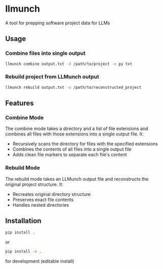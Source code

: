 # llmunch
A tool for prepping software project data for LLMs

## Usage
### Combine files into single output
```bash
llmunch combine output.txt -d /path/to/project -e py txt
```

### Rebuild project from LLMunch output
```bash
llmunch rebuild output.txt -o /path/to/reconstructed_project
```

## Features
### Combine Mode
The combine mode takes a directory and a list of file extensions and combines all files with those extensions into a single output file. It:
- Recursively scans the directory for files with the specified extensions
- Combines the contents of all files into a single output file
- Adds clean file markers to separate each file's content

### Rebuild Mode
The rebuild mode takes an LLMunch output file and reconstructs the original project structure. It:
- Recreates original directory structure
- Preserves exact file contents
- Handles nested directories

## Installation
```bash
pip install .
```

or
```bash
pip install -e .
```
for development (editable install)
